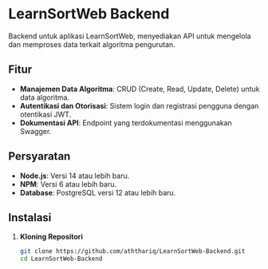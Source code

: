 # LearnSortWeb Backend

Backend untuk aplikasi LearnSortWeb, menyediakan API untuk mengelola dan memproses data terkait algoritma pengurutan.

## Fitur

- **Manajemen Data Algoritma**: CRUD (Create, Read, Update, Delete) untuk data algoritma.
- **Autentikasi dan Otorisasi**: Sistem login dan registrasi pengguna dengan otentikasi JWT.
- **Dokumentasi API**: Endpoint yang terdokumentasi menggunakan Swagger.

## Persyaratan

- **Node.js**: Versi 14 atau lebih baru.
- **NPM**: Versi 6 atau lebih baru.
- **Database**: PostgreSQL versi 12 atau lebih baru.

## Instalasi

1. **Kloning Repositori**

   ```bash
   git clone https://github.com/aththariq/LearnSortWeb-Backend.git
   cd LearnSortWeb-Backend
